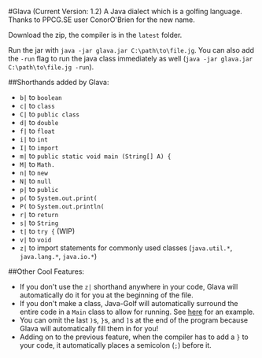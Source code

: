 #Glava (Current Version: 1.2)
A Java dialect which is a golfing language. Thanks to PPCG.SE user ConorO'Brien for the new name.

Download the zip, the compiler is in the `latest` folder.

Run the jar with `java -jar glava.jar C:\path\to\file.jg`. You can also add the `-run` flag to run the java class immediately as well (`java -jar glava.jar C:\path\to\file.jg -run`).

##Shorthands added by Glava:
 - `b|` to `boolean `
 - `c|` to `class `
 - `C|` to `public class `
 - `d|` to `double `
 - `f|` to `float `
 - `i|` to `int `
 - `I|` to `import `
 - `m|` to `public static void main (String[] A) {`
 - `M|` to `Math.`
 - `n|` to `new `
 - `N|` to `null `
 - `p|` to `public `
 - `p(` to `System.out.print(`
 - `P(` to `System.out.println(`
 - `r|` to `return `
 - `s|` to `String `
 - `t|` to `try {` (WIP)
 - `v|` to `void `
 - `z|` to import statements for commonly used classes (`java.util.*`, `java.lang.*`, `java.io.*`)

##Other Cool Features:
 - If you don't use the `z|` shorthand anywhere in your code, Glava will automatically do it for you at the beginning of the file.
 - If you don't make a class, Java-Golf will automatically surround the entire code in a `Main` class to allow for running. See [here](http://codegolf.stackexchange.com/questions/55422/hello-world/68496#68496) for an example.
 - You can omit the last `)`s, `}`s, and `]`s at the end of the program because Glava will automatically fill them in for you!
 - Adding on to the previous feature, when the compiler has to add a `}` to your code, it automatically places a semicolon (`;`) before it.
